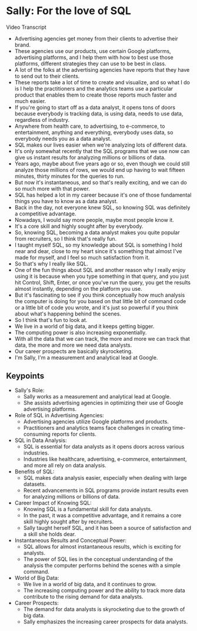 # Sally: For the love of SQL

Video Transcript

- Advertising agencies get money from their clients to advertise their brand.
- These agencies use our products, use certain Google platforms, advertising platforms, and I help them with how to best use those platforms, different strategies they can use to be best in class.
- A lot of the folks at the advertising agencies have reports that they have to send out to their clients.
- These reports take a lot of time to create and visualize, and so what I do is I help the practitioners and the analytics teams use a particular product that enables them to create those reports much faster and much easier.
- If you're going to start off as a data analyst, it opens tons of doors because everybody is tracking data, is using data, needs to use data, regardless of industry.
- Anywhere from health care, to advertising, to e-commerce, to entertainment, anything and everything, everybody uses data, so everybody needs you as a data analyst.
- SQL makes our lives easier when we're analyzing lots of different data.
- It's only somewhat recently that the SQL programs that we use now can give us instant results for analyzing millions or billions of data.
- Years ago, maybe about five years ago or so, even though we could still analyze those millions of rows, we would end up having to wait fifteen minutes, thirty minutes for the queries to run.
- But now it's instantaneous, and so that's really exciting, and we can do so much more with that power.
- SQL has helped a lot in my career because it's one of those fundamental things you have to know as a data analyst.
- Back in the day, not everyone knew SQL, so knowing SQL was definitely a competitive advantage.
- Nowadays, I would say more people, maybe most people know it.
- It's a core skill and highly sought after by everybody.
- So, knowing SQL, becoming a data analyst makes you quite popular from recruiters, so I think that's really fun.
- I taught myself SQL, so my knowledge about SQL is something I hold near and dear, close to my heart since it's something that almost I've made for myself, and I feel so much satisfaction from it.
- So that's why I really like SQL.
- One of the fun things about SQL and another reason why I really enjoy using it is because when you type something in that query, and you just hit Control, Shift, Enter, or once you've run the query, you get the results almost instantly, depending on the platform you use.
- But it's fascinating to see if you think conceptually how much analysis the computer is doing for you based on that little bit of command code or a little bit of code you wrote, and it's just so powerful if you think about what's happening behind the scenes.
- So I think that's fun to look at.
- We live in a world of big data, and it keeps getting bigger.
- The computing power is also increasing exponentially.
- With all the data that we can track, the more and more we can track that data, the more and more we need data analysts.
- Our career prospects are basically skyrocketing.
- I'm Sally, I'm a measurement and analytical lead at Google.

## Keypoints

- Sally's Role:
  - Sally works as a measurement and analytical lead at Google.
  - She assists advertising agencies in optimizing their use of Google advertising platforms.
- Role of SQL in Advertising Agencies:
  - Advertising agencies utilize Google platforms and products.
  - Practitioners and analytics teams face challenges in creating time-consuming reports for clients.
- SQL in Data Analysis:
  - SQL is essential for data analysts as it opens doors across various industries.
  - Industries like healthcare, advertising, e-commerce, entertainment, and more all rely on data analysis.
- Benefits of SQL:
  - SQL makes data analysis easier, especially when dealing with large datasets.
  - Recent advancements in SQL programs provide instant results even for analyzing millions or billions of data.
- Career Impact of Knowing SQL:
  - Knowing SQL is a fundamental skill for data analysts.
  - In the past, it was a competitive advantage, and it remains a core skill highly sought after by recruiters.
  - Sally taught herself SQL, and it has been a source of satisfaction and a skill she holds dear.
- Instantaneous Results and Conceptual Power:
  - SQL allows for almost instantaneous results, which is exciting for analysts.
  - The power of SQL lies in the conceptual understanding of the analysis the computer performs behind the scenes with a simple command.
- World of Big Data:
  - We live in a world of big data, and it continues to grow.
  - The increasing computing power and the ability to track more data contribute to the rising demand for data analysts.
- Career Prospects:
  - The demand for data analysts is skyrocketing due to the growth of big data.
  - Sally emphasizes the increasing career prospects for data analysts.
